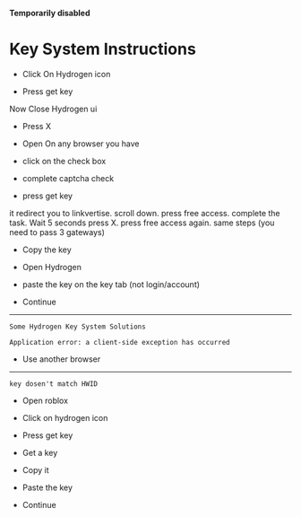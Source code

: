 __Temporarily disabled__



# Key System Instructions

- Click On Hydrogen icon

- Press get key

Now Close Hydrogen ui

- Press X

- Open On any browser you have

- click on the check box

- complete captcha check

- press get key

it redirect you to linkvertise. scroll down. press free access. complete the task. Wait 5 seconds press X. press free access again. same steps (you need to pass 3 gateways)

- Copy the key

- Open Hydrogen

- paste the key on the key tab (not login/account)

- Continue

-------

```Some Hydrogen Key System Solutions```

```Application error: a client-side exception has occurred```

- Use another browser

-------

```key dosen't match HWID```

- Open roblox

- Click on hydrogen icon

- Press get key

- Get a key

- Copy it

- Paste the key

- Continue
